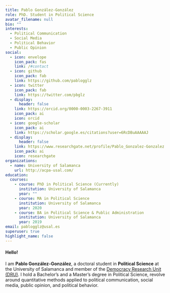 ```yaml
---
title: Pablo González-González
role: PhD. Student in Political Science
avatar_filename: null
bio: ""
interests:
  - Political Communication
  - Social Media
  - Political Behavior
  - Public Opinion
social:
  - icon: envelope
    icon_pack: fas
    link: /#contact
  - icon: github
    icon_pack: fab
    link: https://github.com/pablogglz
  - icon: twitter
    icon_pack: fab
    link: https://twitter.com/pbglz
  - display:
      header: false
    link: https://orcid.org/0000-0003-2267-3911
    icon_pack: ai
    icon: orcid
  - icon: google-scholar
    icon_pack: ai
    link: https://scholar.google.es/citations?user=6RcDBuAAAAAJ
  - display:
      header: false
    link: https://www.researchgate.net/profile/Pablo_Gonzalez-Gonzalez
    icon_pack: ai
    icon: researchgate
organizations:
  - name: University of Salamanca
    url: http://acpa-usal.com/
education:
  courses:
    - course: PhD in Political Science (Currently)
      institution: University of Salamanca
      year: ""
    - course: MA in Political Science
      institution: University of Salamanca
      year: 2020
    - course: BA in Political Science & Public Administration
      institution: University of Salamanca
      year: 2019
email: pablogglz@usal.es
superuser: true
highlight_name: false
---
```

#### Hello!

I am **Pablo González-González**, a doctoral student in **Political Science** at the University of Salamanca and member of the [Democracy Research Unit (DRU)](https://www.researchgate.net/lab/Democracy-Research-Unit-DRU-Homero-Gil-de-Zuniga). I hold a Bachelor’s and a Master’s degree in Political Science, revolve around quantitative methods applied to political communication, social media, public opinion, and political behavior.